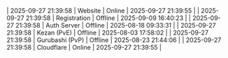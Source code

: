 | 2025-09-27 21:39:58 | Website | Online | 2025-09-27 21:39:55 |
| 2025-09-27 21:39:58 | Registration | Offline | 2025-09-09 16:40:23 |
| 2025-09-27 21:39:58 | Auth Server | Offline | 2025-08-18 09:33:31 |
| 2025-09-27 21:39:58 | Kezan (PvE) | Offline | 2025-08-03 17:58:02 |
| 2025-09-27 21:39:58 | Gurubashi (PvP) | Offline | 2025-08-23 21:44:06 |
| 2025-09-27 21:39:58 | Cloudflare | Online | 2025-09-27 21:39:55 |
